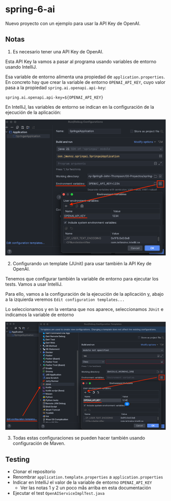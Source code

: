 # spring-6-ai

Nuevo proyecto con un ejemplo para usar la API Key de OpenAI.

## Notas

1. Es necesario tener una API Key de OpenAI.

Esta API Key la vamos a pasar al programa usando variables de entorno usando IntelliJ.

Esa variable de entorno alimenta una propiedad de `application.properties`. En concreto hay que crear la variable de entorno `OPENAI_API_KEY`, cuyo valor pasa a la propiedad `spring.ai.openapi.api-key`: 

```
spring.ai.openapi.api-key=${OPENAI_API_KEY}
```

En IntelliJ, las variables de entorno se indican en la configuración de la ejecución de la aplicación:

![alt Environment Variables](../images/23-IntelliJ-EnvironmentVariables.png)

2. Configurando un template (JUnit) para usar también la API Key de OpenAI.

Tenemos que configurar también la variable de entorno para ejecutar los tests. Vamos a usar IntelliJ.

Para ello, vamos a la configuración de la ejecución de la aplicación y, abajo a la izquierda veremos `Edit configuration templates...`

Lo seleccionamos y en la ventana que nos aparece, seleccionamos `JUnit` e indicamos la variable de entorno

![alt Configuration Templates and Environment Variables](../images/24-IntelliJ-EditConfigurationTemplates-EnvironmentVariables.png)

3. Todas estas configuraciones se pueden hacer también usando configuración de Maven.

## Testing

- Clonar el repositorio
- Renombrar `application.template.properties` a `application.properties`
- Indicar en IntelliJ el valor de la variable de entorno `OPENAI_API_KEY`
  - Ver las notas 1 y 2 un poco mås arriba en esta documentación
- Ejecutar el test `OpenAIServiceImplTest.java`
